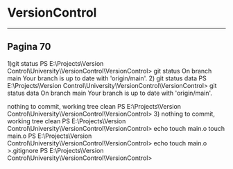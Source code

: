 # VersionControl
-----------------------------------------------------------
Pagina 70
-----------------------------------------------------------
1)git status
PS E:\Projects\Version Control\University\VersionControl\VersionControl> git status
On branch main
Your branch is up to date with 'origin/main'.
2) git status data
PS E:\Projects\Version Control\University\VersionControl\VersionControl> git status data
On branch main
Your branch is up to date with 'origin/main'.

nothing to commit, working tree clean
PS E:\Projects\Version Control\University\VersionControl\VersionControl> 
3) nothing to commit, working tree clean
PS E:\Projects\Version Control\University\VersionControl\VersionControl> echo touch main.o
touch
main.o
PS E:\Projects\Version Control\University\VersionControl\VersionControl> echo touch main.o >.gitignore 
PS E:\Projects\Version Control\University\VersionControl\VersionControl> 
